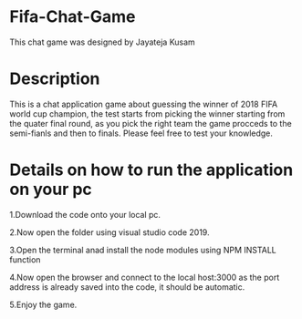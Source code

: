 # Fifa-Chat-Game
This chat game was designed by Jayateja Kusam

# Description
This is a chat application game about guessing the winner of 2018 FIFA world cup champion, the test starts from picking the winner starting from the quater final round, as you pick the right team the game procceds to the semi-fianls and then to finals. Please feel free to test your knowledge. 



# Details on how to run the application on your pc

1.Download the code onto your local pc.

2.Now open the folder using visual studio code 2019.

3.Open the terminal anad install the node modules using NPM INSTALL function

4.Now open the browser and connect to the local host:3000 as the port address is already saved into the code, it should be automatic.

5.Enjoy the game.
